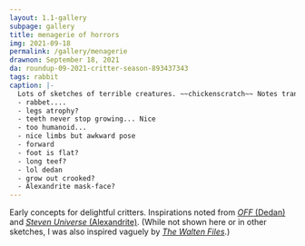 ```yaml
---
layout: 1.1-gallery
subpage: gallery
title: menagerie of horrors
img: 2021-09-18
permalink: /gallery/menagerie
drawnon: September 18, 2021
da: roundup-09-2021-critter-season-893437343
tags: rabbit
caption: |-
  Lots of sketches of terrible creatures. ~~chickenscratch~~ Notes transcribed below, in (more or less) the order they happened:
  - rabbet....
  - legs atrophy?
  - teeth never stop growing... Nice
  - too humanoid...
  - nice limbs but awkward pose
  - forward
  - foot is flat?
  - long teef?
  - lol dedan
  - grow out crooked?
  - Alexandrite mask-face?
---
```

Early concepts for delightful critters. Inspirations noted from <a href="https://off.fandom.com/wiki/Dedan" class="ext"><i>OFF</i> (Dedan)</a> and <a href="https://steven-universe.fandom.com/wiki/Alexandrite?file=Super_Watermelon_Island_111.png" class="ext"><i>Steven Universe</i> (Alexandrite)</a>. (While not shown here or in other sketches, I was also inspired vaguely by <a href="https://thewaltenarchives.fandom.com/wiki/Bon?file=Bonkillrose.jpg" class="ext"><i>The Walten Files</i></a>.)